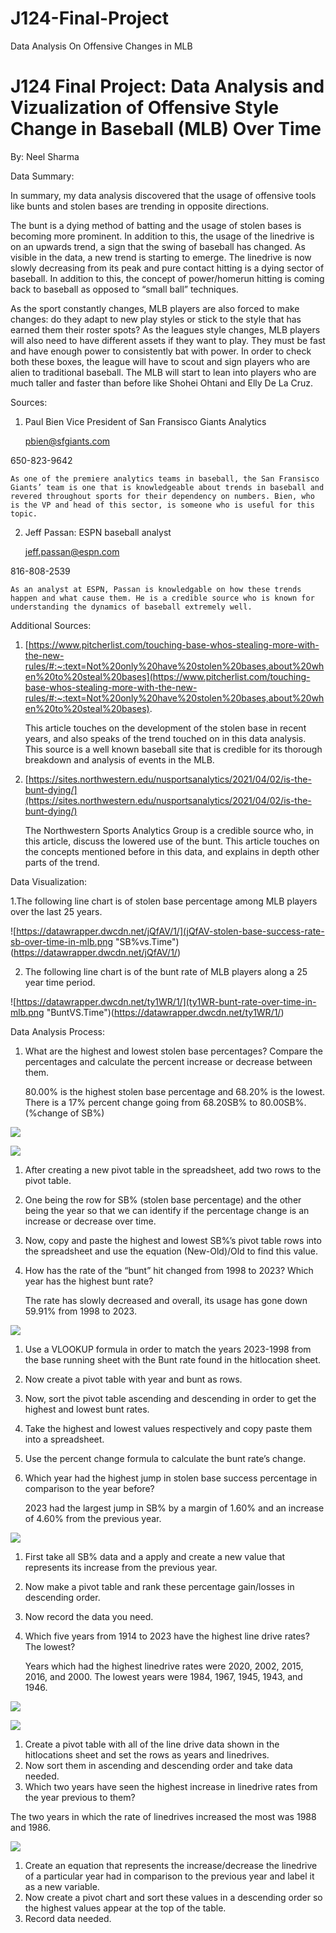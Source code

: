 # J124-Final-Project
Data Analysis On Offensive Changes in MLB

# J124 Final Project: Data Analysis and Vizualization of Offensive Style Change in Baseball (MLB) Over Time

By: Neel Sharma

Data Summary:

In summary, my data analysis discovered that the usage of offensive tools like bunts and stolen bases are trending in opposite directions. 

The bunt is a dying method of batting and the usage of stolen bases is becoming more prominent. In addition to this, the usage of the linedrive is on an upwards trend, a sign that the swing of baseball has changed. As visible in the data, a new trend is starting to emerge. The linedrive is now slowly decreasing from its peak and pure contact hitting is a dying sector of baseball. In addition to this, the concept of power/homerun hitting is coming back to baseball as opposed to “small ball” techniques.

As the sport constantly changes, MLB players are also forced to make changes: do they adapt to new play styles or stick to the style that has earned them their roster spots? As the leagues style changes, MLB players will also need to have different assets if they want to play. They must be fast and have enough power to consistently bat with power. In order to check both these boxes, the league will have to scout and sign players who are alien to traditional baseball. The MLB will start to lean into players who are much taller and faster than before like Shohei Ohtani and Elly De La Cruz.

Sources:



1. Paul Bien Vice President of San Fransisco Giants Analytics

     [pbien@sfgiants.com](mailto:pbien@sfgiants.com)


 650-823-9642


    As one of the premiere analytics teams in baseball, the San Fransisco Giants’ team is one that is knowledgeable about trends in baseball and revered throughout sports for their dependency on numbers. Bien, who is the VP and head of this sector, is someone who is useful for this topic.



2. Jeff Passan: ESPN baseball analyst

    [ jeff.passan@espn.com](mailto:jeff.passan@espn.com)


816-808-2539


    As an analyst at ESPN, Passan is knowledgable on how these trends happen and what cause them. He is a credible source who is known for understanding the dynamics of baseball extremely well.

Additional Sources:

	



1. [https://www.pitcherlist.com/touching-base-whos-stealing-more-with-the-new-rules/#:~:text=Not%20only%20have%20stolen%20bases,about%20when%20to%20steal%20bases](https://www.pitcherlist.com/touching-base-whos-stealing-more-with-the-new-rules/#:~:text=Not%20only%20have%20stolen%20bases,about%20when%20to%20steal%20bases).

    This article touches on the development of the stolen base in recent years, and also speaks of the trend touched on in this data analysis. This source is a well known baseball site that is credible for its thorough breakdown and analysis of events in the MLB.

2. [https://sites.northwestern.edu/nusportsanalytics/2021/04/02/is-the-bunt-dying/](https://sites.northwestern.edu/nusportsanalytics/2021/04/02/is-the-bunt-dying/)

    The Northwestern Sports Analytics Group is a credible source who, in this article, discuss the lowered use of the bunt. This article touches on the concepts mentioned before in this data, and explains in depth other parts of the trend.


Data Visualization:

1.The following line chart is of stolen base percentage among MLB players over the last 25 years.


![https://datawrapper.dwcdn.net/jQfAV/1/](jQfAV-stolen-base-success-rate-sb-over-time-in-mlb.png "SB%vs.Time")(https://datawrapper.dwcdn.net/jQfAV/1/)


2. The following line chart is of the bunt rate of MLB players along a 25 year time period.


![https://datawrapper.dwcdn.net/ty1WR/1/](ty1WR-bunt-rate-over-time-in-mlb.png "BuntVS.Time")(https://datawrapper.dwcdn.net/ty1WR/1/)


Data Analysis Process:

	



1. What are the highest and lowest stolen base percentages? Compare the percentages and calculate the percent increase or decrease between them.

    80.00% is the highest stolen base percentage and 68.20% is the lowest. There is a 17% percent change going from 68.20SB% to 80.00SB%. (%change of SB%)


![](1.1.png "")


![](1.2.png"")




1. After creating a new pivot table in the spreadsheet, add two rows to the pivot table. 
2. One being the row for SB% (stolen base percentage) and the other being the year so that we can identify if the percentage change is an increase or decrease over time. 
3. Now, copy and paste the highest and lowest SB%’s pivot table rows into the spreadsheet and use the equation (New-Old)/Old to find this value. 



2. How has the rate of the “bunt” hit changed from 1998 to 2023? Which year has the highest bunt rate?

    The rate has slowly decreased and overall, its usage has gone down 59.91% from 1998 to 2023.


![](2.1.png"")


1. Use a VLOOKUP formula in order to match the years 2023-1998 from the base running sheet with the Bunt rate found in the hitlocation sheet.
2. Now create a pivot table with year and bunt as rows. 
3. Now, sort the pivot table ascending and descending in order to get the highest and lowest bunt rates. 
4. Take the highest and lowest values respectively and copy paste them into a spreadsheet. 
5. Use the percent change formula to calculate the bunt rate’s change.
3. Which year had the highest jump in stolen base success percentage in comparison to the year before?

	2023 had the largest jump in SB% by a margin of 1.60% and an increase of 4.60% from the previous year.



![](3.1.png"")




1. First take all SB% data and a apply and create a new value that represents its increase from the previous year. 
2. Now make a pivot table and rank these percentage gain/losses in descending order. 
3. Now record the data you need.
4. Which five years from 1914 to 2023 have the highest line drive rates? The lowest? 

    Years which had the highest linedrive rates were 2020, 2002, 2015, 2016, and 2000. The lowest years were 1984, 1967, 1945, 1943, and 1946.


![](4.1.png "")


![](4.2.png "")




1. Create a pivot table with all of the line drive data shown in the hitlocations sheet and set the rows as years and linedrives.
2. Now sort them in ascending and descending order and take data needed.
5. Which two years have seen the highest increase in linedrive rates from the year previous to them?

The two years in which the rate of linedrives increased the most was 1988 and 1986.


![](5.1.png "")




1. Create an equation that represents the increase/decrease the linedrive of a particular year had in comparison to the previous year and label it as a new variable.
2. Now create a pivot chart and sort these values in a descending order so the highest values appear at the top of the table.
3. Record data needed.
